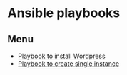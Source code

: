 # Ansible playbooks

## Menu

* [Playbook to install Wordpress](https://github.com/bezarsnba/ansible/tree/master/playbook-wordpress)
* [Playbook to create single instance](https://github.com/bezarsnba/ansible/tree/master/playbook-gce)